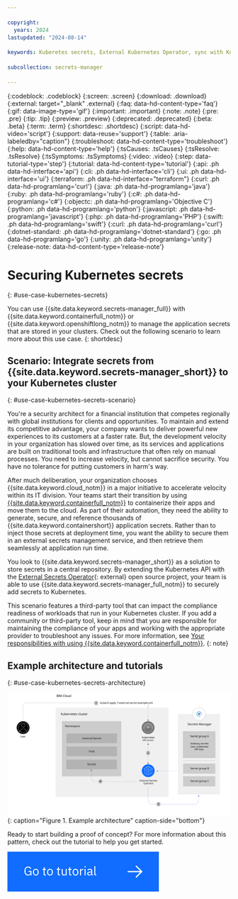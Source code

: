 ```yaml
---

copyright:
  years: 2024
lastupdated: "2024-08-14"

keywords: Kuberetes secrets, External Kubernetes Operator, sync with Kubernetes, deploy to Kubernetes

subcollection: secrets-manager

---
```


{:codeblock: .codeblock}
{:screen: .screen}
{:download: .download}
{:external: target="_blank" .external}
{:faq: data-hd-content-type='faq'}
{:gif: data-image-type='gif'}
{:important: .important}
{:note: .note}
{:pre: .pre}
{:tip: .tip}
{:preview: .preview}
{:deprecated: .deprecated}
{:beta: .beta}
{:term: .term}
{:shortdesc: .shortdesc}
{:script: data-hd-video='script'}
{:support: data-reuse='support'}
{:table: .aria-labeledby="caption"}
{:troubleshoot: data-hd-content-type='troubleshoot'}
{:help: data-hd-content-type='help'}
{:tsCauses: .tsCauses}
{:tsResolve: .tsResolve}
{:tsSymptoms: .tsSymptoms}
{:video: .video}
{:step: data-tutorial-type='step'}
{:tutorial: data-hd-content-type='tutorial'}
{:api: .ph data-hd-interface='api'}
{:cli: .ph data-hd-interface='cli'}
{:ui: .ph data-hd-interface='ui'}
{:terraform: .ph data-hd-interface="terraform"}
{:curl: .ph data-hd-programlang='curl'}
{:java: .ph data-hd-programlang='java'}
{:ruby: .ph data-hd-programlang='ruby'}
{:c#: .ph data-hd-programlang='c#'}
{:objectc: .ph data-hd-programlang='Objective C'}
{:python: .ph data-hd-programlang='python'}
{:javascript: .ph data-hd-programlang='javascript'}
{:php: .ph data-hd-programlang='PHP'}
{:swift: .ph data-hd-programlang='swift'}
{:curl: .ph data-hd-programlang='curl'}
{:dotnet-standard: .ph data-hd-programlang='dotnet-standard'}
{:go: .ph data-hd-programlang='go'}
{:unity: .ph data-hd-programlang='unity'}
{:release-note: data-hd-content-type='release-note'}


# Securing Kubernetes secrets
{: #use-case-kubernetes-secrets}

You can use {{site.data.keyword.secrets-manager_full}} with {{site.data.keyword.containerfull_notm}} or {{site.data.keyword.openshiftlong_notm}} to manage the application secrets that are stored in your clusters. Check out the following scenario to learn more about this use case.
{: shortdesc}

## Scenario: Integrate secrets from {{site.data.keyword.secrets-manager_short}} to your Kubernetes cluster
{: #use-case-kubernetes-secrets-scenario}

You're a security architect for a financial institution that competes regionally with global institutions for clients and opportunities. To maintain and extend its competitive advantage, your company wants to deliver powerful new experiences to its customers at a faster rate. But, the development velocity in your organization has slowed over time, as its services and applications are built on traditional tools and infrastructure that often rely on manual processes. You need to increase velocity, but cannot sacrifice security. You have no tolerance for putting customers in harm's way.

After much deliberation, your organization chooses {{site.data.keyword.cloud_notm}} in a major initiative to accelerate velocity within its IT division. Your teams start their transition by using [{{site.data.keyword.containerfull_notm}}](/docs/containers?topic=containers-getting-started) to containerize their apps and move them to the cloud. As part of their automation, they need the ability to generate, secure, and reference thousands of {{site.data.keyword.containershort}} application secrets. Rather than to inject those secrets at deployment time, you want the ability to secure them in an external secrets management service, and then retrieve them seamlessly at application run time.

You look to {{site.data.keyword.secrets-manager_short}} as a solution to store secrets in a central repository. By extending the Kubernetes API with the [External Secrets Operator](https://external-secrets.io/latest/){: external} open source project, your team is able to use {{site.data.keyword.secrets-manager_full_notm}} to securely add secrets to Kubernetes.

This scenario features a third-party tool that can impact the compliance readiness of workloads that run in your Kubernetes cluster. If you add a community or third-party tool, keep in mind that you are responsible for maintaining the compliance of your apps and working with the appropriate provider to troubleshoot any issues. For more information, see [Your responsibilities with using {{site.data.keyword.containerfull_notm}}](/docs/containers?topic=containers-responsibilities_iks).
{: note}


## Example architecture and tutorials
{: #use-case-kubernetes-secrets-architecture}

![The diagram shows the technologies and flows that make up this specific implementation pattern.](../images/iks-sm-architecture.svg){: caption="Figure 1. Example architecture" caption-side="bottom"}

Ready to start building a proof of concept? For more information about this pattern, check out the tutorial to help you get started.

[![This image is a visual link to the tutorial for securing Kubernetes secrets](../images/go-to-tutorial.svg)](/docs/secrets-manager?topic=secrets-manager-tutorial-kubernetes-secrets)



